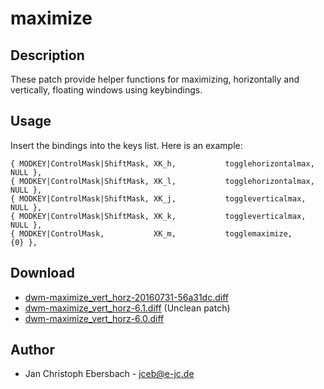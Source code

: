 maximize
========

Description
-----------
These patch provide helper functions for maximizing, horizontally and
vertically, floating windows using keybindings.

Usage
-----
Insert the bindings into the keys list. Here is an example:

	{ MODKEY|ControlMask|ShiftMask, XK_h,           togglehorizontalmax, NULL },
	{ MODKEY|ControlMask|ShiftMask, XK_l,           togglehorizontalmax, NULL },
	{ MODKEY|ControlMask|ShiftMask, XK_j,           toggleverticalmax,   NULL },
	{ MODKEY|ControlMask|ShiftMask, XK_k,           toggleverticalmax,   NULL },
	{ MODKEY|ControlMask,           XK_m,           togglemaximize,      {0} },

Download
--------
* [dwm-maximize_vert_horz-20160731-56a31dc.diff](dwm-maximize_vert_horz-20160731-56a31dc.diff)
* [dwm-maximize_vert_horz-6.1.diff](dwm-maximize_vert_horz-6.1.diff) (Unclean patch)
* [dwm-maximize_vert_horz-6.0.diff](dwm-maximize_vert_horz-6.0.diff)

Author
------
* Jan Christoph Ebersbach - <jceb@e-jc.de>
